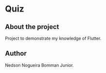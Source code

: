 # Quiz

## About the project

Project to demonstrate my knowledge of Flutter.

## Author

Nedson Nogueira Bomman Junior.
